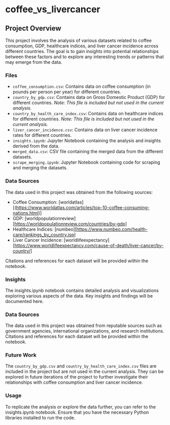 # coffee_vs_livercancer

## Project Overview

This project involves the analysis of various datasets related to coffee consumption, GDP, healthcare indices, and liver cancer incidence across different countries. The goal is to gain insights into potential relationships between these factors and to explore any interesting trends or patterns that may emerge from the data.

### Files

- `coffee_consumption.csv`: Contains data on coffee consumption (in pounds per person per year) for different countries.
- `country_by_gdp.csv`: Contains data on Gross Domestic Product (GDP) for different countries. *Note: This file is included but not used in the current analysis.*
- `country_by_health_care_index.csv`: Contains data on healthcare indices for different countries. *Note: This file is included but not used in the current analysis.*
- `liver_cancer_incidence.csv`: Contains data on liver cancer incidence rates for different countries.
- `insights.ipynb`: Jupyter Notebook containing the analysis and insights derived from the data.
- `merged_data.csv`: CSV file containing the merged data from the different datasets.
- `scrape_merging.ipynb`: Jupyter Notebook containing code for scraping and merging the datasets.

### Data Sources

The data used in this project was obtained from the following sources:

- Coffee Consumption: [worldatlas][(https://www.worldatlas.com/articles/top-10-coffee-consuming-nations.html)]
- GDP: [worldpopulationreview][https://worldpopulationreview.com/countries/by-gdp]
- Healthcare Indices: [numbeo][https://www.numbeo.com/health-care/rankings_by_country.jsp]
- Liver Cancer Incidence: [worldlifeexpectancy][https://www.worldlifeexpectancy.com/cause-of-death/liver-cancer/by-country/]

Citations and references for each dataset will be provided within the notebook.

### Insights

The insights.ipynb notebook contains detailed analysis and visualizations exploring various aspects of the data. Key insights and findings will be documented here.

### Data Sources

The data used in this project was obtained from reputable sources such as government agencies, international organizations, and research institutions. Citations and references for each dataset will be provided within the notebook.

### Future Work

The `country_by_gdp.csv` and `country_by_health_care_index.csv` files are included in the project but are not used in the current analysis. They can be explored in future iterations of the project to further investigate their relationships with coffee consumption and liver cancer incidence.

### Usage

To replicate the analysis or explore the data further, you can refer to the insights.ipynb notebook. Ensure that you have the necessary Python libraries installed to run the code.
